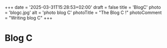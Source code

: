 +++
date = '2025-03-31T15:28:53+02:00'
draft = false
title = 'BlogC'
photo = 'blogc.jpg'
alt = 'photo blog C'
photoTitle = "The Blog C !"
photoComment = "Writing blog C"
+++

# Blog C